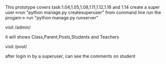 This prototype covers task:1.04,1.05,1.08,1.11,1.12,1.16 and 1.14
 create a super user->run "python manage.py createsuperuser" from command line
 run the progam-> run "python manage.py runserver"

visit
    /admin/
    
it will shows Class,Parent,Posts,Students and Teachers

visit 
	/post/
	
after login in by a superuser, can see the comments on student
